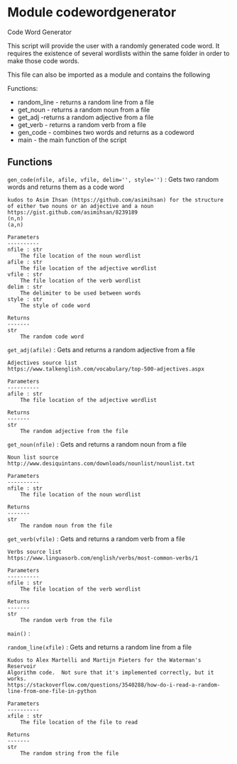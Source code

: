 ﻿Module codewordgenerator
========================
Code Word Generator

This script will provide the user with a randomly generated code word.
It requires the existence of several wordlists within the same folder in order
to make those code words.

This file can also be imported as a module and contains the following

Functions:
 * random_line - returns a random line from a file
 * get_noun - returns a random noun from a file
 * get_adj -returns a random adjective from a file
 * get_verb - returns a random verb from a file
 * gen_code - combines two words and returns as a codeword
 * main - the main function of the script

Functions
---------

`gen_code(nfile, afile, vfile, delim='', style='')`
:   Gets two random words and returns them as a code word
    
    kudos to Asim Ihsan (https://github.com/asimihsan) for the structure
    of either two nouns or an adjective and a noun
    https://gist.github.com/asimihsan/8239189
    (n,n)
    (a,n)
    
    Parameters
    ----------
    nfile : str
        The file location of the noun wordlist
    afile : str
        The file location of the adjective wordlist
    vfile : str
        The file location of the verb wordlist
    delim : str
        The delimiter to be used between words
    style : str
        The style of code word
    
    Returns
    -------
    str
        The random code word

`get_adj(afile)`
:   Gets and returns a random adjective from a file
    
    Adjectives source list
    https://www.talkenglish.com/vocabulary/top-500-adjectives.aspx
    
    Parameters
    ----------
    afile : str
        The file location of the adjective wordlist
    
    Returns
    -------
    str
        The random adjective from the file

`get_noun(nfile)`
:   Gets and returns a random noun from a file
    
    Noun list source
    http://www.desiquintans.com/downloads/nounlist/nounlist.txt
    
    Parameters
    ----------
    nfile : str
        The file location of the noun wordlist
    
    Returns
    -------
    str
        The random noun from the file

`get_verb(vfile)`
:   Gets and returns a random verb from a file
    
    Verbs source list
    https://www.linguasorb.com/english/verbs/most-common-verbs/1
    
    Parameters
    ----------
    nfile : str
        The file location of the verb wordlist
    
    Returns
    -------
    str
        The random verb from the file

`main()`
:   

`random_line(xfile)`
:   Gets and returns a random line from a file
    
    Kudos to Alex Martelli and Martijn Pieters for the Waterman's Reservoir
    Algorithm code.  Not sure that it's implemented correctly, but it works.
    https://stackoverflow.com/questions/3540288/how-do-i-read-a-random-line-from-one-file-in-python
    
    Parameters
    ----------
    xfile : str
        The file location of the file to read
    
    Returns
    -------
    str
        The random string from the file

